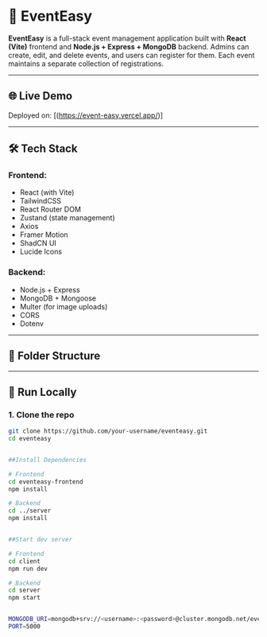 # 🎉 EventEasy

**EventEasy** is a full-stack event management application built with **React (Vite)** frontend and **Node.js + Express + MongoDB** backend. Admins can create, edit, and delete events, and users can register for them. Each event maintains a separate collection of registrations.

---

## 🌐 Live Demo

Deployed on: [(https://event-easy.vercel.app/)]

---

## 🛠️ Tech Stack

### Frontend:
- React (with Vite)
- TailwindCSS
- React Router DOM
- Zustand (state management)
- Axios
- Framer Motion
- ShadCN UI
- Lucide Icons

### Backend:
- Node.js + Express
- MongoDB + Mongoose
- Multer (for image uploads)
- CORS
- Dotenv

---

## 📂 Folder Structure


---

## 🧪 Run Locally

### 1. Clone the repo

```bash
git clone https://github.com/your-username/eventeasy.git
cd eventeasy


##Install Dependencies

# Frontend
cd eventeasy-frontend
npm install

# Backend
cd ../server
npm install


##Start dev server

# Frontend
cd client
npm run dev

# Backend
cd server
npm start


MONGODB_URI=mongodb+srv://<username>:<password>@cluster.mongodb.net/eventeasy
PORT=5000

